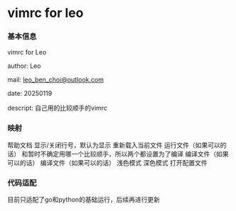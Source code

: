 # vimrc for leo

### 基本信息

vimrc for Leo

author: Leo

mail: leo_ben_choi@outlook.com

date: 20250119

descript: 自己用的比较顺手的vimrc



### 映射

<F1> 帮助文档
<F2> 显示/关闭行号，默认为显示
<F4> 重新载入当前文件
<F5> 运行文件（如果可以的话）
<C-F5>和<S-F5>暂时不确定用哪一个比较顺手，所以两个都设置为了编译
<C-F5> 编译文件（如果可以的话）
<S-F5> 编译文件（如果可以的话）
<F7> 浅色模式
<F8> 深色模式
<F12> 打开配置文件



### 代码适配

目前只适配了go和python的基础运行，后续再进行更新
